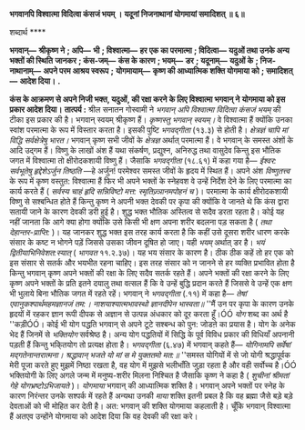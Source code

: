 **भगवानपि विश्वात्मा विदित्वा कंसजं भयम् ।** **यदूनां निजनाथानां योगमायां समादिशत् ॥ ६॥** 

शब्दार्थ **** 

**भगवान्—** **श्रीकृष्ण ने** **; अपि—** **भी** **; विश्वात्मा—** **हर एक का परमात्मा** **; विदित्वा—** **यदुओं तथा उनके अन्य भक्तों की स्थिति** **जानकर** **; कंस-जम्—** **कंस के कारण** **; भयम्—** **डर** **; यदूनाम्—** **यदुओं के** **; निज-नाथानाम्—** **अपने परम आश्रय स्वरूप** **;** **योगमायाम्—** **कृष्ण की आध्यात्मिक शक्ति योगमाया को** **; समादिशत्—** **आदेश दिया।** **.** 

**कंस के आक्रमण से अपने निजी भक्त, यदुओं, की रक्षा करने के लिए विश्वात्मा भगवान् ने** **योगमाया को इस प्रकार आदेश दिया।** **तात्पर्य :** श्रील सनातन गोस्वामी ने *भगवान् अपि विश्वात्मा विदित्वा कंसजं भयम्* की टीका इस प्रकार की है। भगवान् स्वयम् श्रीकृष्ण हैं। *कृष्णस्तु भगवान् स्वयम्।* वे विश्वात्मा हैं क्योंकि उनका स्वांश परमात्मा के रूप में विस्तार करता है। इसकी पुष्टि *भगवद्गीता* (१३.३) से होती है। *क्षेत्रज्ञं चापि* *मां विद्धि सर्वक्षेत्रेषु भारत।* भगवान् कृष्ण सभी जीवों के *क्षेत्रज्ञ* अर्थात् परमात्मा हैं। वे भगवान् के समस्त अंशों के आदि उद्गम हैं। विष्णु के लाखों अंश हैं यथा संकर्षण, प्रद्युश्न, अनिरुद्ध तथा वासुदेव किन्तु इस भौतिक जगत में विश्वात्मा तो क्षीरोदकशायी विष्णु हैं। जैसाकि *भगवद्गीता* (१८.६१) में कहा गया है— *ईश्वर: सर्वभूतेषु हृद्देशेऽर्जुन तिष्ठति* —हे अर्जुन! परमेश्वर समस्त जीवों के हृदय में स्थित हैं। अपने अंश *विष्णुतत्त्व* के रूप में कृष्ण वस्तुत: विश्वात्मा हैं फिर भी अपने भक्तों के स्नेहवश वे उन्हें निर्देश देने के लिए परमात्मा का कार्य करते हैं ( *सर्वस्य चाहं हृदि सन्निविष्टो मत्त:* *स्मृतिज्र्ञानमपोहनं च* )। परमात्मा के कार्य क्षीरोदकशायी विष्णु से सश्बन्धित होते हैं किन्तु कृष्ण ने अपनी भक्त देवकी पर कृपा की क्योंकि वे जानते थे कि कंस द्वारा सतायी जाने के कारण देवकी डरी हुई है। शुद्ध भक्त भौतिक अस्तित्व से सदैव डरता रहता है। कोई यह नहीं जानता कि आगे क्या होगा क्योंकि उसे किसी भी क्षण अपना शरीर बदलना पड़ सकता है ( *तथा देहान्तर-प्राप्ति:* )। यह जानकर शुद्ध भक्त इस तरह कार्य करता है कि कहीं उसे दूसरा शरीर धारण करके संसार के कष्ट न भोगने पड़ें जिससे उसका जीवन दूषित हो जाए। यही *भयम्* अर्थात् डर है। *भयं द्वितीयाभिनिवेशत:स्यात्* ( *भागवत* ११.२.३७)। यह भय संसार के कारण है। ठीक ठीक कहें तो हर एक को इस संसार से सतर्क और भयभीत रहना चाहिए। इस तरह संसार को न जानने से हर व्यक्ति प्रभावित होता है किन्तु भगवान् कृष्ण अपने भक्तों की रक्षा के लिए सदैव सतर्क रहते हैं। अपने भक्तों की रक्षा करने के लिए कृष्ण अपने भक्तों के प्रति इतने दयालु तथा वत्सल हैं कि वे उन्हें बुद्धि प्रदान करते हैं जिससे वे उन्हें एक क्षण भी भुलाये बिना भौतिक जगत में रहते रहें। भगवान् ने *भगवद्गीता* (.११) में कहा है— *तेषां एवानुकश्पार्थमहमज्ञानजं तम:।* *नाशयाश्यात्मभावस्थो ज्ञानदीपेन भास्वता॥* ''मैं उन पर कृपा के कारण उनके हृदयों में रहकर ज्ञान रूपी दीपक से अज्ञान से उत्पन्न अंधकार को दूर करता हूँ।ÓÓ *योग* शब्द का अर्थ है ''कड़ीÓÓ। कोई भी योग पद्धति भगवान् से अपने टूटे सश्बन्ध को पुन: जोडऩे का प्रयास है। योग के अनेक भेद हैं जिनमें से *भक्तियोग* सर्वश्रेष्ठ है। अन्य योग पद्धतियों में सिद्धि के पूर्व विविध प्रकार की विधियाँ अपनानी पड़ती हैं किन्तु भकि्तयोग तो प्रत्यक्ष होता है। *भगवद्गीता* (६.४७) में भगवान् कहते हैं— *योगिनामपि सर्वेषां मद्गतेनान्तरात्मना।* *श्रद्धावान् भजते यो मां स मे युक्ततमो मत:॥* ''समस्त योगियों में से जो योगी श्रद्धापूर्वक मेरी पूजा करते हुए मुझमें निष्ठा रखता है, वह योग में मुझसे भलीभाँति जुड़ा रहता है और वही सर्वोच्च है।ÓÓ भक्तियोगी के लिए अगले जन्म में मनुष्य-शरीर मिलना निश्चित है जैसाकि कृष्ण ने कहा है ( *शुचीनां श्रीमतां गेहे योगभ्रष्टोऽभिजायते* )। *योगमाया*  भगवान् की आध्यात्मिक शक्ति है। भगवान् अपने भक्तों पर स्नेह के कारण निरंन्तर उनके सश्पर्क में रहते हैं अन्यथा उनकी *माया* शक्ति इतनी प्रबल है कि वह ब्रह्मा जैसे बड़े बड़े देवताओं को भी मोहित कर देती है। अत: भगवान् की शक्ति योगमाया कहलाती है। चूँकि भगवान् विश्वात्मा हैं अतएव उन्होंने योगमाया को आदेश दिया कि वह देवकी की रक्षा करे।  